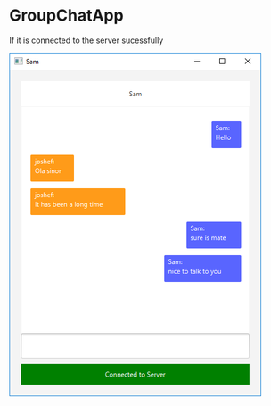 # GroupChatApp

If it is connected  to the server sucessfully

![Alt text](https://github.com/eternalfroast/GroupChatApp/blob/master/11.png?raw=true "Title")
